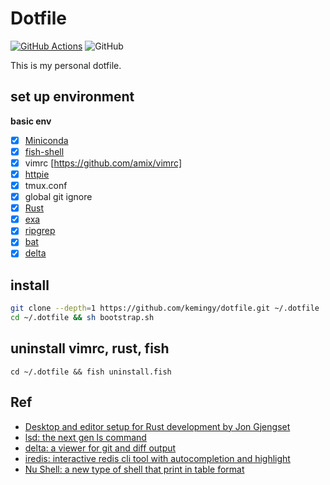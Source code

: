 # Dotfile

[![GitHub Actions](https://github.com/kemingy/dotfile/workflows/CI/badge.svg)](https://github.com/kemingy/dotfile/actions)
![GitHub](https://img.shields.io/github/license/kemingy/dotfile)


This is my personal dotfile.

## set up environment

**basic env**

- [x] [Miniconda](https://docs.conda.io/en/latest/miniconda.html)
- [x] [fish-shell](https://fishshell.com)
- [x] vimrc [https://github.com/amix/vimrc]
- [x] [httpie](https://github.com/jakubroztocil/httpie)
- [x] tmux.conf
- [x] global git ignore
- [x] [Rust](https://www.rust-lang.org/)
- [x] [exa](https://github.com/ogham/exa)
- [x] [ripgrep](https://github.com/BurntSushi/ripgrep)
- [x] [bat](https://github.com/sharkdp/bat)
- [x] [delta](https://github.com/dandavison/delta)

## install

```sh
git clone --depth=1 https://github.com/kemingy/dotfile.git ~/.dotfile
cd ~/.dotfile && sh bootstrap.sh
```

## uninstall vimrc, rust, fish

`cd ~/.dotfile && fish uninstall.fish`

## Ref

* [Desktop and editor setup for Rust development by Jon Gjengset](https://youtu.be/ycMiMDHopNc)
* [lsd: the next gen ls command](https://github.com/Peltoche/lsd)
* [delta: a viewer for git and diff output](https://github.com/dandavison/delta)
* [iredis: interactive redis cli tool with autocompletion and highlight](https://github.com/laixintao/iredis)
* [Nu Shell: a new type of shell that print in table format](https://github.com/nushell/nushell)
